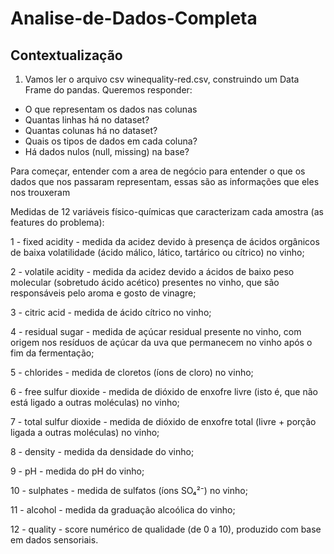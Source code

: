 # Analise-de-Dados-Completa

## Contextualização

1) Vamos ler o arquivo csv winequality-red.csv, construindo um Data Frame do pandas. Queremos responder:

 - O que representam os dados nas colunas
 - Quantas linhas há no dataset?
 - Quantas colunas há no dataset?
 - Quais os tipos de dados em cada coluna?
 - Há dados nulos (null, missing) na base?

Para começar, entender com a area de negócio para entender o que os dados que nos passaram representam, essas são as informações que eles nos trouxeram

Medidas de 12 variáveis físico-químicas que caracterizam cada amostra (as features do problema):

1 - fixed acidity - medida da acidez devido à presença de ácidos orgânicos de baixa volatilidade (ácido málico, lático, tartárico ou cítrico) no vinho;

2 - volatile acidity - medida da acidez devido a ácidos de baixo peso molecular (sobretudo ácido acético) presentes no vinho, que são responsáveis pelo aroma e gosto de vinagre;

3 - citric acid - medida de ácido cítrico no vinho;

4 - residual sugar - medida de açúcar residual presente no vinho, com origem nos resíduos de açúcar da uva que permanecem no vinho após o fim da fermentação;

5 - chlorides - medida de cloretos (íons de cloro) no vinho;

6 - free sulfur dioxide - medida de dióxido de enxofre livre (isto é, que não está ligado a outras moléculas) no vinho;

7 - total sulfur dioxide - medida de dióxido de enxofre total (livre + porção ligada a outras moléculas) no vinho;

8 - density - medida da densidade do vinho;

9 - pH - medida do pH do vinho;

10 - sulphates - medida de sulfatos (íons SO₄²⁻) no vinho;

11 - alcohol - medida da graduação alcoólica do vinho;

12 - quality - score numérico de qualidade (de 0 a 10), produzido com base em dados sensoriais.
